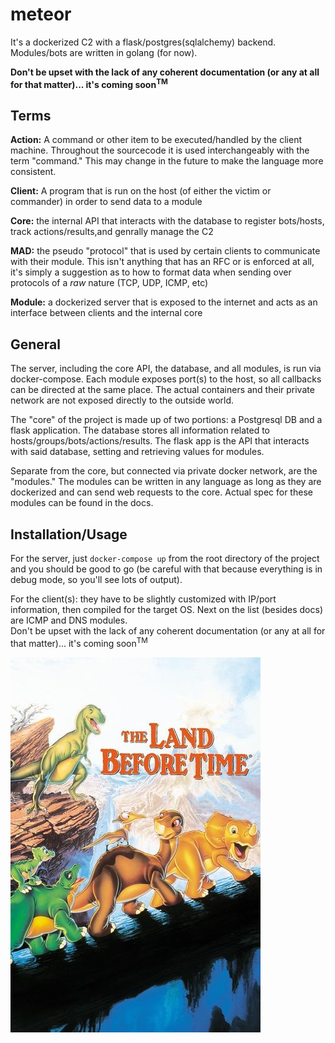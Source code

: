 # meteor

It's a dockerized C2 with a flask/postgres(sqlalchemy) backend.  Modules/bots are written in golang (for now).  

**Don't be upset with the lack of any coherent documentation (or any at all for that matter)... it's coming soon<sup>TM</sup>**
## Terms
**Action:** A command or other item to be executed/handled by the client machine.  Throughout the sourcecode it is used interchangeably with the term "command."  This may change in the future to make the language more consistent.

**Client:** A program that is run on the host (of either the victim or commander) in order to send data to a module

**Core:** the internal API that interacts with the database to register bots/hosts, track actions/results,and genrally manage the C2  

**MAD:** the pseudo "protocol" that is used by certain clients to communicate with their module.  This isn't anything that has an RFC or is enforced at all, it's simply a suggestion as to how to format data when sending over protocols of a *raw* nature (TCP, UDP, ICMP, etc)

**Module:** a dockerized server that is exposed to the internet and acts as an interface between clients and the internal core

## General
The server, including the core API, the database, and all modules, is run via docker-compose.  Each module exposes port(s) to the host, so all callbacks can be directed at the same place.  The actual containers and their private network are not exposed directly to the outside world.  

The "core" of the project is made up of two portions: a Postgresql DB and a flask application.  The database stores all information related to hosts/groups/bots/actions/results.  The flask app is the API that interacts with said database, setting and retrieving values for modules.  

Separate from the core, but connected via private docker network, are the "modules."  The modules can be written in any language as long as they are dockerized and can send web requests to the core.  Actual spec for these modules can be found in the docs.

## Installation/Usage
For the server, just `docker-compose up` from the root directory of the project and you should be good to go (be careful with that because everything is in debug mode, so you'll see lots of output).  

For the client(s): they have to be slightly customized with IP/port information, then compiled for the target OS.
Next on the list (besides docs) are ICMP and DNS modules.  
Don't be upset with the lack of any coherent documentation (or any at all for that matter)... it's coming soon<sup>TM</sup>

![The Land Before Time](docs/images/lbft.jpeg?raw=true "Image source: Hulu.com")
